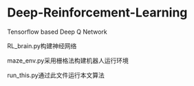 # Deep-Reinforcement-Learning

Tensorflow based Deep Q Network

RL_brain.py构建神经网络

maze_env.py采用栅格法构建机器人运行环境

run_this.py通过此文件运行本文算法